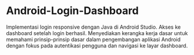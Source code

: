 # Android-Login-Dashboard
Implementasi login responsive dengan Java di Android Studio. Akses ke dashboard setelah login berhasil. Menyediakan kerangka kerja dasar untuk memahami prinsip-prinsip dasar dalam pengembangan aplikasi Android dengan fokus pada autentikasi pengguna dan navigasi ke layar dashboard.
